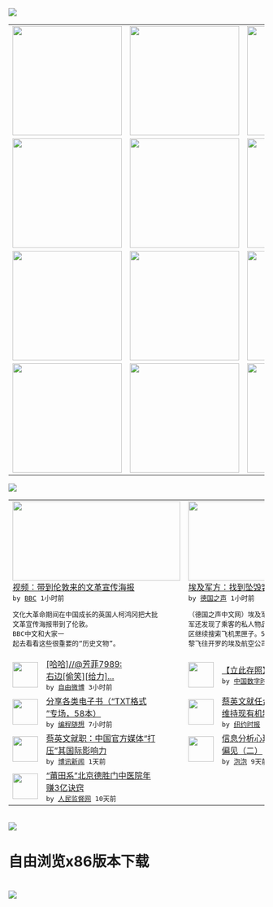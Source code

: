 

<a href="https://github.com/greatfire/z/raw/master/FreeBrowser.apk"><img src="https://raw.githubusercontent.com/greatfire/wiki/master/x/header.png" /></a><table><tr><td width="262" align="center" valign="center"><a href="https://github.com/greatfire/wiki/wiki/nyt" title="纽约时报中文网 国际纵览"><img src="https://raw.githubusercontent.com/greatfire/wiki/master/x/nyt_flag.png" width="215"/></a></td><td width="262" align="center" valign="center"><a href="https://github.com/greatfire/wiki/wiki/dw" title=""><img src="https://raw.githubusercontent.com/greatfire/wiki/master/x/dw_flag.png" width="215"/></a></td><td width="262" align="center" valign="center"><a href="https://github.com/greatfire/wiki/wiki/rmjd" title=""><img src="https://raw.githubusercontent.com/greatfire/wiki/master/x/rmjd_flag.png" width="215"/></a></td></tr><tr><td width="262" align="center" valign="center"><a href="https://github.com/paopaonetizen/website" title="泡泡 - 未经审查的互联网信息"><img src="https://raw.githubusercontent.com/greatfire/wiki/master/x/pp_flag.png" width="215"/></a></td><td width="262" align="center" valign="center"><a href="https://github.com/getlantern/mirror" title="以及自由微博和GreatFire.org官方中文论坛"><img src="https://raw.githubusercontent.com/greatfire/wiki/master/x/lantern_flag.png" width="215"/></a></td><td width="262" align="center" valign="center"><a href="https://github.com/cdtmirrors/m/" title=""><img src="https://raw.githubusercontent.com/greatfire/wiki/master/x/cdt_flag.png" width="215"/></a></td></tr><tr><td width="262" align="center" valign="center"><a href="https://github.com/program-think/blog" title="编程随想的博客"><img src="https://raw.githubusercontent.com/greatfire/wiki/master/x/pt_flag.png" width="215"/></a></td><td width="262" align="center" valign="center"><a href="https://github.com/greatfire/wiki/wiki/bbc" title=""><img src="https://raw.githubusercontent.com/greatfire/wiki/master/x/bbc_flag.png" width="215"/></a></td><td width="262" align="center" valign="center"><a href="https://github.com/freeweibo/s" title="自由微博 - 匿名和不受屏蔽的新浪微博搜索"><img src="https://raw.githubusercontent.com/greatfire/wiki/master/x/fw_flag.png" width="215"/></a></td></tr><tr><td width="262" align="center" valign="center"><a href="https://github.com/greatfire/wiki/wiki/google" title=""><img src="https://raw.githubusercontent.com/greatfire/wiki/master/x/google_flag.png" width="215"/></a></td><td width="262" align="center" valign="center"><a href="https://github.com/bxnews/boxun" title=""><img src="https://raw.githubusercontent.com/greatfire/wiki/master/x/bx_flag.png" width="215"/></a></td><td width="262" align="center" valign="center"><a href="https://github.com/greatfire/wiki/wiki/open-source" title="欢迎访问GreatFire.org开发者项目网站"><img src="https://raw.githubusercontent.com/greatfire/wiki/master/x/open-source_flag.png" width="215"/></a></td></tr></table><img src="https://raw.githubusercontent.com/greatfire/wiki/master/x/newsfeed text.png" /><table cols="4"><tr><td colspan="2" width="380"><a href="http://www.bbc.com/zhongwen/simp/multimedia/2016/05/160520_vid_cult_rev_posters"><img src="http://a.files.bbci.co.uk/worldservice/live/assets/images/2016/05/20/160520113800_paul_poster_144x81__nocredit.jpg" width="330" height="156"/></a></br><a href="http://www.bbc.com/zhongwen/simp/multimedia/2016/05/160520_vid_cult_rev_posters">视频：带到伦敦来的文革宣传海报</a></br><kbd> by <a href="http://www.bbc.co.uk/zhongwen/simp">BBC</a> 1小时前 </kbd></br><pre>文化大革命期间在中国成长的英国人柯鸿冈把大批<br/>文革宣传海报带到了伦敦。 BBC中文和大家一<br/>起去看看这些很重要的“历史文物”。</pre></td><td colspan="2" width="380"><a href="http://dw.com/p/1Iqwf?maca=chi-GK-text-greatfire-all-chinese-15625-xml-mrss"><img src="http://www.dw.com/image/0,,19269633_302,00.jpg" width="330" height="156"/></a></br><a href="http://dw.com/p/1Iqwf?maca=chi-GK-text-greatfire-all-chinese-15625-xml-mrss">埃及军方：找到坠毁客机碎片</a></br><kbd> by <a href="http://dw.de">德国之声</a> 1小时前 </kbd></br><pre>（德国之声中文网）埃及军方在声明中说，该国海<br/>军还发现了乘客的私人物品。搜救人员目前在该地<br/>区继续搜索飞机黑匣子。5月19日当天凌晨从巴<br/>黎飞往开罗的埃及航空公司客机...</pre></td></tr><tr><td><img src="http://ww4.sinaimg.cn/large/7670e137gw1f41wpclugfj20go0d6754.jpg" width="50" height="50"/></td><td width="280"><a href="https://freeweibo.com/weibo/3977269305058671">[哈哈]//@芳菲7989:<br/> 右边[偷笑][给力]...</a></br><kbd> by <a href="https://freeweibo.com/">自由微博</a> 3小时前 </kbd></td><td><img src="http://i1.wp.com/chinadigitaltimes.net/chinese/files/2016/05/6a80bfcdgw1f41s4j5hr3j20m80ci76p.jpg?resize=550%2C309" width="50" height="50"/></td><td width="280"><a href="http://feedproxy.google.com/~r/chinadigitaltimes/main-page/~3/eQtlc3Mr_4k/">【立此存照】党章是最好的胎教</a></br><kbd> by <a href="http://chinadigitaltimes.net/chinese/">中国数字时代</a> 5小时前 </kbd></td></tr><tr><td><img src="https://raw.githubusercontent.com/greatfire/wiki/master/x/pt_logo.png" width="50" height="50"/></td><td width="280"><a href="http://feedproxy.google.com/~r/programthink/~3/gW7pAXwOLyA/share-books.html">分享各类电子书（“TXT格式<br/>”专场，58本）</a></br><kbd> by <a href="http://program-think.blogspot.com">编程随想</a> 7小时前 </kbd></td><td><img src="https://static01.nyt.com/images/2016/05/21/world/20TAIWAN-web1/20TAIWAN-web1-articleLarge.jpg" width="50" height="50"/></td><td width="280"><a href="https://d7odklm2qes9e.cloudfront.net/china/20160520/cc20taiwan/">蔡英文就任台湾总统，称与大陆<br/>维持现有机制</a></br><kbd> by <a href="http://m.cn.nytimes.com/">纽约时报</a> 8小时前 </kbd></td></tr><tr><td><img src="http://www.boxun.com/news/images/2016/05/201605201822taiwan1.jpg" width="50" height="50"/></td><td width="280"><a href="http://www.boxun.com/news/gb/taiwan/2016/05/201605201822.shtml">蔡英文就职：中国官方媒体“打<br/>压”其国际影响力</a></br><kbd> by <a href="http://www.boxun.com">博讯新闻</a> 1天前 </kbd></td><td><img src="https://raw.githubusercontent.com/greatfire/wiki/master/x/pp_logo.png" width="50" height="50"/></td><td width="280"><a href="https://pao-pao.net/article/695">信息分析心理学：因果认知中的<br/>偏见（二）</a></br><kbd> by <a href="https://pao-pao.net">泡泡</a> 9天前 </kbd></td></tr><tr><td><img src="http://www.rmjdw.com/uploads/160510/3-1605102102421C.jpg" width="50" height="50"/></td><td width="280"><a href="http://www.rmjdw.com//tebiebaodao/20160510/15526.html">“莆田系”北京德胜门中医院年<br/>赚3亿诀窍 </a></br><kbd> by <a href="http://www.rmjdw.com/">人民监督网</a> 10天前 </kbd></td></table></br><a href="https://github.com/greatfire/z/raw/master/FreeBrowser.apk"><img src="https://raw.githubusercontent.com/greatfire/wiki/master/x/download app.png" /></a><h1>自由浏览x86版本下载<h1><a href="https://github.com/greatfire/z/raw/master/FreeBrowser-x86.apk"><img src="https://raw.githubusercontent.com/greatfire/images/master/fb86.qr.png" /></a>